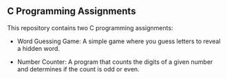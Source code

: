 ## C Programming Assignments

This repository contains two C programming assignments:

- Word Guessing Game: A simple game where you guess letters to reveal a hidden word.

- Number Counter: A program that counts the digits of a given number and determines if the count is odd or even.
